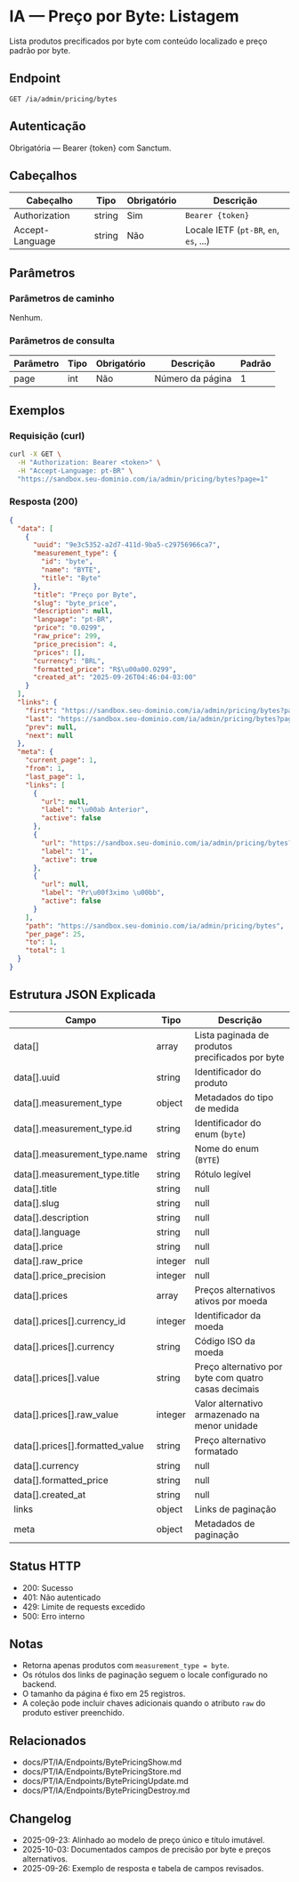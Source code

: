 # IA — Preço por Byte: Listagem

Lista produtos precificados por byte com conteúdo localizado e preço padrão por byte.

## Endpoint

```
GET /ia/admin/pricing/bytes
```

## Autenticação

Obrigatória — Bearer {token} com Sanctum.

## Cabeçalhos

| Cabeçalho        | Tipo   | Obrigatório | Descrição |
| ---------------- | ------ | ----------- | --------- |
| Authorization    | string | Sim         | `Bearer {token}` |
| Accept-Language  | string | Não         | Locale IETF (`pt-BR`, `en`, `es`, ...) |

## Parâmetros

### Parâmetros de caminho

Nenhum.

### Parâmetros de consulta

| Parâmetro | Tipo | Obrigatório | Descrição        | Padrão |
| --------- | ---- | ----------- | ---------------- | ------ |
| page      | int  | Não         | Número da página | 1      |

## Exemplos

### Requisição (curl)

```bash
curl -X GET \
  -H "Authorization: Bearer <token>" \
  -H "Accept-Language: pt-BR" \
  "https://sandbox.seu-dominio.com/ia/admin/pricing/bytes?page=1"
```

### Resposta (200)

```json
{
  "data": [
    {
      "uuid": "9e3c5352-a2d7-411d-9ba5-c29756966ca7",
      "measurement_type": {
        "id": "byte",
        "name": "BYTE",
        "title": "Byte"
      },
      "title": "Preço por Byte",
      "slug": "byte_price",
      "description": null,
      "language": "pt-BR",
      "price": "0.0299",
      "raw_price": 299,
      "price_precision": 4,
      "prices": [],
      "currency": "BRL",
      "formatted_price": "R$\u00a00.0299",
      "created_at": "2025-09-26T04:46:04-03:00"
    }
  ],
  "links": {
    "first": "https://sandbox.seu-dominio.com/ia/admin/pricing/bytes?page=1",
    "last": "https://sandbox.seu-dominio.com/ia/admin/pricing/bytes?page=1",
    "prev": null,
    "next": null
  },
  "meta": {
    "current_page": 1,
    "from": 1,
    "last_page": 1,
    "links": [
      {
        "url": null,
        "label": "\u00ab Anterior",
        "active": false
      },
      {
        "url": "https://sandbox.seu-dominio.com/ia/admin/pricing/bytes?page=1",
        "label": "1",
        "active": true
      },
      {
        "url": null,
        "label": "Pr\u00f3ximo \u00bb",
        "active": false
      }
    ],
    "path": "https://sandbox.seu-dominio.com/ia/admin/pricing/bytes",
    "per_page": 25,
    "to": 1,
    "total": 1
  }
}
```

## Estrutura JSON Explicada

| Campo                              | Tipo        | Descrição |
| ---------------------------------- | ----------- | --------- |
| data[]                             | array       | Lista paginada de produtos precificados por byte |
| data[].uuid                        | string      | Identificador do produto |
| data[].measurement_type            | object      | Metadados do tipo de medida |
| data[].measurement_type.id         | string      | Identificador do enum (`byte`) |
| data[].measurement_type.name       | string      | Nome do enum (`BYTE`) |
| data[].measurement_type.title      | string      | Rótulo legível |
| data[].title                       | string|null | Título localizado do produto |
| data[].slug                        | string|null | Slug usado internamente (esperado `byte_price`) |
| data[].description                 | string|null | Descrição localizada opcional |
| data[].language                    | string|null | Locale associado ao título padrão |
| data[].price                       | string|null | Preço padrão por byte com quatro casas decimais |
| data[].raw_price                   | integer|null | Valor original armazenado na menor unidade |
| data[].price_precision             | integer|null | Precisão decimal aplicada |
| data[].prices                      | array       | Preços alternativos ativos por moeda |
| data[].prices[].currency_id        | integer     | Identificador da moeda |
| data[].prices[].currency           | string      | Código ISO da moeda |
| data[].prices[].value              | string      | Preço alternativo por byte com quatro casas decimais |
| data[].prices[].raw_value          | integer     | Valor alternativo armazenado na menor unidade |
| data[].prices[].formatted_value    | string      | Preço alternativo formatado |
| data[].currency                    | string|null | Código ISO da moeda padrão |
| data[].formatted_price             | string|null | Preço padrão formatado com quatro casas decimais |
| data[].created_at                  | string|null | Data de criação (ISO 8601) |
| links                              | object      | Links de paginação |
| meta                               | object      | Metadados de paginação |

## Status HTTP

- 200: Sucesso
- 401: Não autenticado
- 429: Limite de requests excedido
- 500: Erro interno

## Notas

- Retorna apenas produtos com `measurement_type = byte`.
- Os rótulos dos links de paginação seguem o locale configurado no backend.
- O tamanho da página é fixo em 25 registros.
- A coleção pode incluir chaves adicionais quando o atributo `raw` do produto estiver preenchido.

## Relacionados

- docs/PT/IA/Endpoints/BytePricingShow.md
- docs/PT/IA/Endpoints/BytePricingStore.md
- docs/PT/IA/Endpoints/BytePricingUpdate.md
- docs/PT/IA/Endpoints/BytePricingDestroy.md

## Changelog

- 2025-09-23: Alinhado ao modelo de preço único e título imutável.
- 2025-10-03: Documentados campos de precisão por byte e preços alternativos.
- 2025-09-26: Exemplo de resposta e tabela de campos revisados.
